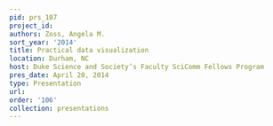 ```yaml
---
pid: prs_107
project_id: 
authors: Zoss, Angela M.
sort_year: '2014'
title: Practical data visualization
location: Durham, NC
host: Duke Science and Society’s Faculty SciComm Fellows Program
pres_date: April 20, 2014
type: Presentation
url: 
order: '106'
collection: presentations
---
```

